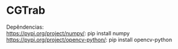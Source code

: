 # CGTrab
Depêndencias:\
  https://pypi.org/project/numpy/: pip install numpy\
  https://pypi.org/project/opencv-python/: pip install opencv-python
